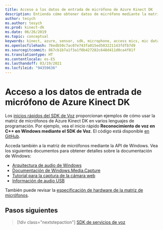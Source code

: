 ```yaml
---
title: Acceso a los datos de entrada de micrófono de Azure Kinect DK
description: Entienda cómo obtener datos de micrófono mediante la matriz de micrófonos de Azure Kinect DK.
author: tesych
ms.author: tesych
ms.prod: kinect-dk
ms.date: 06/26/2019
ms.topic: conceptual
keywords: kinect, azure, sensor, sdk, microphone, access mics, mic data
ms.openlocfilehash: 76edb50c7ac07e743fa015ed503221143fdfb7d9
ms.sourcegitcommit: 867cb1b7a1f3a1f0b427282c648d411d0ca4f81f
ms.translationtype: HT
ms.contentlocale: es-ES
ms.lasthandoff: 03/19/2021
ms.locfileid: "94359636"
---
```

# <a name="access-azure-kinect-dk-microphone-input-data"></a>Acceso a los datos de entrada de micrófono de Azure Kinect DK

Los [inicios rápidos del SDK de Voz](../cognitive-services/speech-service/index.yml) proporcionan ejemplos de cómo usar la matriz de micrófonos de Azure Kinect DK en varios lenguajes de programación.
Por ejemplo, vea el inicio rápido **Reconocimiento de voz en C++ en Windows mediante el SDK de Voz**. El código está disponible [en GitHub](https://github.com/Azure-Samples/cognitive-services-speech-sdk/tree/master/quickstart/cpp).

Acceda también a la matriz de micrófonos mediante la API de Windows. Vea los siguientes documentos para obtener detalles sobre la documentación de Windows:

* [Arquitectura de audio de Windows](/windows-hardware/drivers/audio/windows-audio-architecture)
* [Documentación de Windows.Media.Capture](/uwp/api/Windows.Media.Capture)
* [Tutorial para la captura de la cámara web](/windows/uwp/audio-video-camera/basic-photo-video-and-audio-capture-with-mediacapture)
* [Información de audio USB](/windows-hardware/drivers/audio/usb-2-0-audio-drivers)

También puede revisar la [especificación de hardware de la matriz de micrófonos](hardware-specification.md#microphone-array).

## <a name="next-steps"></a>Pasos siguientes

>[!div class="nextstepaction"]
>[SDK de servicios de voz](../cognitive-services/speech-service/index.yml)